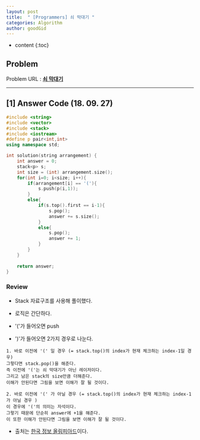 ```yaml
---
layout: post
title:  " [Programmers] 쇠 막대기 "
categories: Algorithm
author: goodGid
---
```

* content
{:toc}

## Problem 
Problem URL : **[쇠 막대기](https://programmers.co.kr/learn/courses/30/lessons/42585)**








---

## [1] Answer Code (18. 09. 27)

``` cpp
#include <string>
#include <vector>
#include <stack>
#include <iostream>
#define p pair<int,int>
using namespace std;

int solution(string arrangement) {
    int answer = 0;
    stack<p> s;
    int size = (int) arrangement.size();
    for(int i=0; i<size; i++){
        if(arrangement[i] == '('){
            s.push(p(i,1));
        }
        else{
            if(s.top().first == i-1){
                s.pop();
                answer += s.size();
            }
            else{
                s.pop();
                answer += 1;
            }
        }
    }
    
    return answer;
}
```

### Review

* Stack 자료구조를 사용해 풀이했다.

* 로직은 간단하다. 

* '('가 들어오면 push 

* ')'가 들어오면 2가지 경우로 나눈다.

```
1. 바로 이전에 '(' 일 경우 (= stack.top()의 index가 현재 체크하는 index-1일 경우)
그렇다면 stack.pop()을 해준다.
즉 이전에 '('는 쇠 막대기가 아닌 레이저이다.
그리고 남은 stack의 size만큼 더해준다.
이해가 안된다면 그림을 보면 이해가 잘 될 것이다.

2. 바로 이전에 '(' 가 아닐 경우 (= stack.top()의 index가 현재 체크하는 index-1가 아닐 경우 )
이 경우에 '('의 의미는 자석이다.
그렇기 때문에 단순히 answer에 +1을 해준다.
이 또한 이해가 안된다면 그림을 보면 이해가 잘 될 것이다.
```

* 출처는 [한국 정보 올림피아드](https://www.digitalculture.or.kr/koi/selectOlymPiadDissentList.do)이다.

